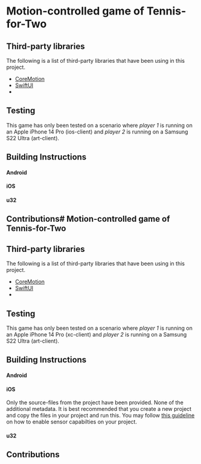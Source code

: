 # Motion-controlled game of Tennis-for-Two

## Third-party libraries
The following is a list of third-party libraries that have been using in this project.
- [CoreMotion](https://developer.apple.com/documentation/coremotion)
- [SwiftUI](https://developer.apple.com/documentation/swiftui)
- 

## Testing
This game has only been tested on a scenario where _player 1_ is running on an Apple iPhone 14 Pro (ios-client) and _player 2_ is running on a Samsung S22 Ultra (art-client).

## Building Instructions
#### Android

#### iOS

#### u32

## Contributions# Motion-controlled game of Tennis-for-Two

## Third-party libraries
The following is a list of third-party libraries that have been using in this project.
- [CoreMotion](https://developer.apple.com/documentation/coremotion)
- [SwiftUI](https://developer.apple.com/documentation/swiftui)
- 

## Testing
This game has only been tested on a scenario where _player 1_ is running on an Apple iPhone 14 Pro (xc-client) and _player 2_ is running on a Samsung S22 Ultra (art-client).

## Building Instructions
#### Android

#### iOS
Only the source-files from the project have been provided. None of the additional metadata. It is best recommended that you create a new project and copy the files in your project and run this. You may follow [this guideline](https://developer.apple.com/library/archive/documentation/General/Reference/InfoPlistKeyReference/Articles/iPhoneOSKeys.html#//apple_ref/doc/uid/TP40009252-SW3) on how to enable sensor capabilties on your project.

#### u32

## Contributions

